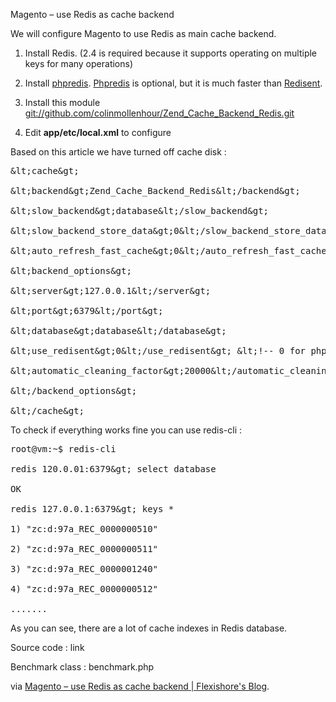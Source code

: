Magento – use Redis as cache backend

We will configure Magento to use Redis as main cache backend.

1. Install Redis. (2.4 is required because it supports operating on multiple keys for many operations)

2. Install <a href="https://github.com/nicolasff/phpredis" target="_blank">phpredis</a>. <a href="https://github.com/nicolasff/phpredis" target="_blank">Phpredis</a> is optional, but it is much faster than <a href="https://github.com/jdp/redisent" target="_blank">Redisent</a>.

3. Install this module <a title="git://github.com/colinmollenhour/Zend_Cache_Backend_Redis.git" href="git://github.com/colinmollenhour/Zend_Cache_Backend_Redis.git" target="_blank">git://github.com/colinmollenhour/Zend_Cache_Backend_Redis.git</a>

4. Edit <strong>app/etc/local.xml</strong> to configure

Based on this article we have turned off cache disk :
<pre class="lang:default decode:true">&amp;lt;cache&amp;gt;

&amp;lt;backend&amp;gt;Zend_Cache_Backend_Redis&amp;lt;/backend&amp;gt;

&amp;lt;slow_backend&amp;gt;database&amp;lt;/slow_backend&amp;gt;

&amp;lt;slow_backend_store_data&amp;gt;0&amp;lt;/slow_backend_store_data&amp;gt;

&amp;lt;auto_refresh_fast_cache&amp;gt;0&amp;lt;/auto_refresh_fast_cache&amp;gt;

&amp;lt;backend_options&amp;gt;

&amp;lt;server&amp;gt;127.0.0.1&amp;lt;/server&amp;gt;

&amp;lt;port&amp;gt;6379&amp;lt;/port&amp;gt;

&amp;lt;database&amp;gt;database&amp;lt;/database&amp;gt;

&amp;lt;use_redisent&amp;gt;0&amp;lt;/use_redisent&amp;gt; &amp;lt;!-- 0 for phpredis, 1 for redisent --&amp;gt;

&amp;lt;automatic_cleaning_factor&amp;gt;20000&amp;lt;/automatic_cleaning_factor&amp;gt; &amp;lt;!-- optional, 20000 is the default, 0 disables auto clean --&amp;gt;

&amp;lt;/backend_options&amp;gt;

&amp;lt;/cache&amp;gt;</pre>
To check if everything works fine you can use redis-cli :
<pre class="lang:default decode:true">root@vm:~$ redis-cli

redis 120.0.01:6379&amp;gt; select database

OK

redis 127.0.0.1:6379&amp;gt; keys *

1) "zc:d:97a_REC_0000000510"

2) "zc:d:97a_REC_0000000511"

3) "zc:d:97a_REC_0000001240"

4) "zc:d:97a_REC_0000000512"

.......</pre>
As you can see, there are a lot of cache indexes in Redis database.

Source code : link

Benchmark class : benchmark.php

via <a href="http://blog.flexishore.com/2011/09/magento-use-redis-as-cache-backend/">Magento – use Redis as cache backend | Flexishore's Blog</a>.